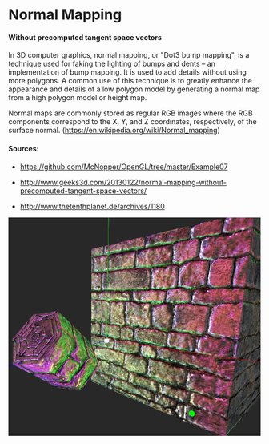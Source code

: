 # Normal Mapping
#### Without precomputed tangent space vectors

In 3D computer graphics, normal mapping, or "Dot3 bump mapping", is a technique used for faking the lighting of bumps and dents – an implementation of bump mapping. It is used to add details without using more polygons. A common use of this technique is to greatly enhance the appearance and details of a low polygon model by generating a normal map from a high polygon model or height map.

Normal maps are commonly stored as regular RGB images where the RGB components correspond to the X, Y, and Z coordinates, respectively, of the surface normal. (https://en.wikipedia.org/wiki/Normal_mapping)

#### Sources:

- https://github.com/McNopper/OpenGL/tree/master/Example07

- http://www.geeks3d.com/20130122/normal-mapping-without-precomputed-tangent-space-vectors/

- http://www.thetenthplanet.de/archives/1180

![alt tag](normalMap.png)
